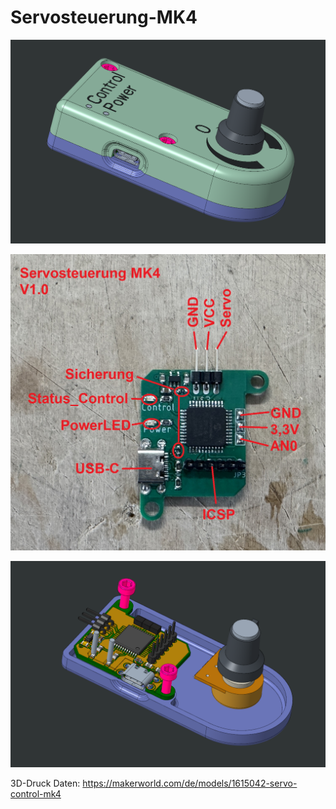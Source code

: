 # Servosteuerung-MK4

![Komplett](Bilder/2.PNG)

![Verkabelung](Verkabelung%20V1.0.JPG)

![Platine](Bilder/4.PNG)

3D-Druck Daten:
https://makerworld.com/de/models/1615042-servo-control-mk4

